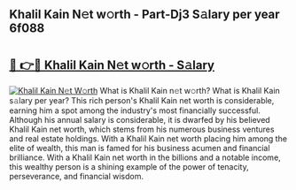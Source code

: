 ## Khalil Kain N𝚎t w𝚘rth - Part-Dj3 S𝚊lary per year 6f088

# <h2><a href="http://gc3fmt.nevu.top/?p=Khalil+Kain">🔗 👉🔴 Khalil Kain N𝚎t w𝚘rth - S𝚊lary</a></h2>

[![Khalil Kain N𝚎t W𝚘rth](https://i.imgur.com/Oavwk0R.jpeg)](http://gc3fmt.nevu.top/?p=Khalil+Kain)
What is Khalil Kain n𝚎t w𝚘rth? What is Khalil Kain s𝚊lary per year?
This rich person's Khalil Kain net worth is considerable, earning him a spot among the industry's most financially successful. Although his annual salary is considerable, it is dwarfed by his believed Khalil Kain net worth, which stems from his numerous business ventures and real estate holdings. With a Khalil Kain net worth placing him among the elite of wealth, this man is famed for his business acumen and financial brilliance. With a Khalil Kain net worth in the billions and a notable income, this wealthy person is a shining example of the power of tenacity, perseverance, and financial wisdom.
